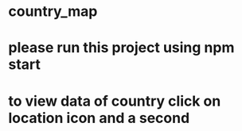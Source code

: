 # country_map

# please run this project using npm start

# to view data of country click on location icon and a second


